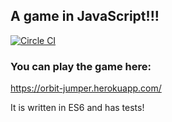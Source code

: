 ## A game in JavaScript!!!

[![Circle CI](https://circleci.com/gh/michaelghinrichs/orbit-jumper.svg?style=svg)](https://circleci.com/gh/michaelghinrichs/coding-math)

### You can play the game here:
https://orbit-jumper.herokuapp.com/

It is written in ES6 and has tests!
